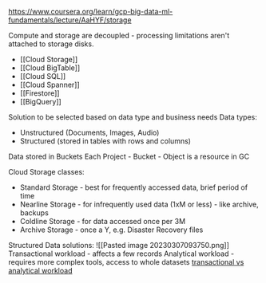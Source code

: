https://www.coursera.org/learn/gcp-big-data-ml-fundamentals/lecture/AaHYF/storage

Compute and storage are decoupled - processing limitations aren't attached to storage disks.

- [[Cloud Storage]]
- [[Cloud BigTable]]
- [[Cloud SQL]]
- [[Cloud Spanner]]
- [[Firestore]]
- [[BigQuery]]

Solution to be selected based on data type and business needs
Data types:
- Unstructured (Documents, Images, Audio)
- Structured (stored in tables with rows and columns)

Data stored in Buckets
Each Project - Bucket - Object is a resource in GC

Cloud Storage classes:
- Standard Storage - best for frequently accessed data, brief period of time
- Nearline Storage - for infrequently used data (1xM or less) - like archive, backups
- Coldline Storage - for data accessed once per 3M
- Archive Storage - once a Y, e.g. Disaster Recovery files

Structured Data solutions:
![[Pasted image 20230307093750.png]]
Transactional workload - affects a few records
Analytical workload - requires more complex tools, access to whole datasets
[transactional vs analytical workload](https://medium.com/@guxie/data-engineering-transactional-vs-analytical-workloads-ab1a03832b2c)